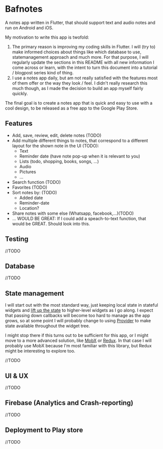# Bafnotes

A notes app written in Flutter, that should support text and audio notes and run on Android and iOS.

My motivation to write this app is twofold:
1. The primary reason is improving my coding skills in Flutter. I will (try to) make informed choices about things like which database to use, statemanagement approach and much more. For that purpose, I will regularly update the sections in this README with all new information I come across or learn, with the intent to turn this document into a tutorial / blogpost series kind of thing. 
2. I use a notes app daily, but am not really satisfied with the features most of them offer or the way they look / feel. I didn't really research this much though, as I made the decision to build an app myself fairly quickly.

The final goal is to create a notes app that is quick and easy to use with a cool design, to be released as a free app to the Google Play Store. 

## Features
* Add, save, review, edit, delete notes (TODO)
* Add multiple different things to notes, that correspond to a different layout for the shown note in the UI (TODO):
  * Text
  * Reminder date (have note pop-up when it is relevant to you)
  * Lists (todo, shopping, books, songs, ...)
  * Audio
  * Pictures
  * ...
* Search function (TODO)
* Favorites (TODO)
* Sort notes by: (TODO)
  * Added date
  * Reminder-date
  * Location?
 * Share notes with some else (Whatsapp, facebook,...)(TODO)
 * ...
WOULD BE GREAT:
If I could add a speach-to-text function, that would be GREAT. Should look into this.
 
## Testing
//TODO
## Database
//TODO
## State management
I will start out with the most standard way, just keeping local state in stateful widgets and [lift up the state][1] to higher-level widgets as I go along. I expect that passing down callbacks will become too hard to manage as the app grows, so at some point I will probably change to using [Provider][2] to make state available throughout the widget tree.

I might stop there if this turns out to be sufficient for this app, or I might move to a more advanced solution, like [MobX][3] or [Redux][4]. In that case I will probably use MobX because I'm most familiar with this library, but Redux might be interesting to explore too.  

[1]: https://flutter.dev/docs/development/data-and-backend/state-mgmt/simple#lifting-state-up
[2]: https://pub.dev/packages/provider
[3]: https://pub.dev/packages/mobx
[4]: https://pub.dev/packages/flutter_redux
//TODO
## UI & UX
//TODO
## Firebase (Analytics and Crash-reporting)
//TODO
## Deployment to Play store
//TODO



